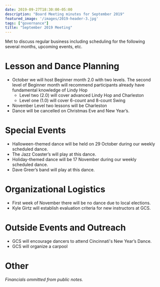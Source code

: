 ```yaml
---
date: 2019-09-27T18:30:00-05:00
description: "Board Meeting minutes for September 2019"
featured_image: '/images/2019-header-3.jpg'
tags: ["governance"]
title: "September 2019 Meeting"
---
```


Met to discuss regular business including scheduling for the following several months, upcoming events, etc.
<!--more-->

# Lesson and Dance Planning

* October we will host Beginner month 2.0 with two levels. The second level of Beginner month will recommend participants already have fundamental knowledge of Lindy Hop
  * Level two (2.0) will cover advanced Lindy Hop and Charleston
  * Level one (1.0) will cover 6-count and 8-count Swing
* November Level two lessons will be Charleston
* Dance will be cancelled on Christmas Eve and New Year’s.

# Special Events

* Halloween-themed dance will be held on 29 October during our weekly scheduled dance.
* The Jazz Coaster’s will play at this dance.
* Holiday-themed dance will be 17 November during our weekly scheduled dance.
* Dave Greer’s band will play at this dance.

# Organizational Logistics

* First week of November there will be no dance due to local elections.
* Kyle Girtz will establish evaluation criteria for new instructors at GCS.

# Outside Events and Outreach

* GCS will encourage dancers to attend Cincinnati's New Year’s Dance.
* GCS will organize a carpool

# Other

*Financials ommitted from public notes.*
